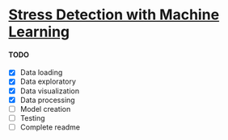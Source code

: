 # **<u>Stress Detection with Machine Learning</u>**



#### **__TODO__**
- [x] Data loading
- [x] Data exploratory
- [x] Data visualization
- [x] Data processing
- [ ] Model creation
- [ ] Testing
- [ ] Complete readme